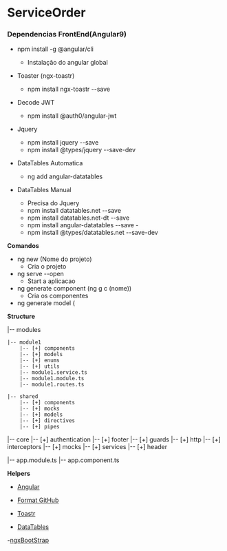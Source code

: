# ServiceOrder

###

### Dependencias FrontEnd(Angular9)

- npm install -g @angular/cli

  - Instalação do angular global

- Toaster (ngx-toastr)

  - npm install ngx-toastr --save

- Decode JWT

  - npm install @auth0/angular-jwt

- Jquery

  - npm install jquery --save
  - npm install @types/jquery --save-dev

- DataTables Automatica

  - ng add angular-datatables

- DataTables Manual
  - Precisa do Jquery
  - npm install datatables.net --save
  - npm install datatables.net-dt --save
  - npm install angular-datatables --save -
  - npm install @types/datatables.net --save-dev

**Comandos**

- ng new (Nome do projeto)
  - Cria o projeto
- ng serve --open
  - Start a aplicacao
- ng generate component (ng g c (nome))
  - Cria os componentes
- ng generate model (

**Structure**

|-- modules

    |-- module1
        |-- [+] components
        |-- [+] models
        |-- [+] enums
        |-- [+] utils
        |-- module1.service.ts
        |-- module1.module.ts
        |-- module1.routes.ts

    |-- shared
        |-- [+] components
        |-- [+] mocks
        |-- [+] models
        |-- [+] directives
        |-- [+] pipes

|-- core
|-- [+] authentication
|-- [+] footer
|-- [+] guards
|-- [+] http
|-- [+] interceptors
|-- [+] mocks
|-- [+] services
|-- [+] header

|-- app.module.ts
|-- app.component.ts

**Helpers**

- [Angular](https://cli.angular.io/)

- [Format GitHub](https://help.github.com/en/articles/basic-writing-and-formatting-syntax)

- [Toastr](https://www.npmjs.com/package/ngx-toastr)

- [DataTables](http://l-lin.github.io/angular-datatables/#/advanced/router-link)

-[ngxBootStrap](https://valor-software.com/ngx-bootstrap/#/tooltip)
